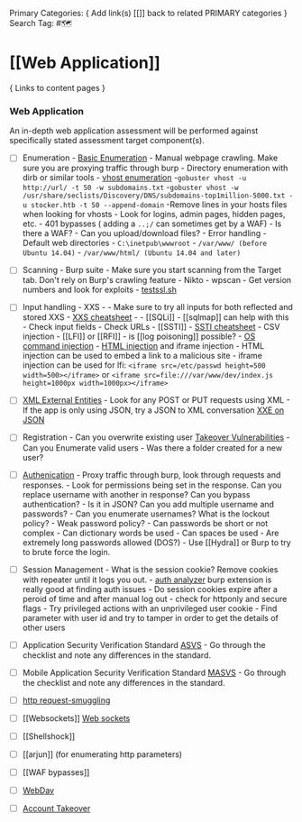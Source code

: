 Primary Categories: { Add link(s) [[]] back to related PRIMARY categories }
Search Tag: #🗺  

# [[Web Application]]  
{ Links to content pages }



### Web Application
An in-depth web application assessment will be performed against specifically stated assessment target component(s).

- [ ] Enumeration
                - [Basic Enumeration](https://book.hacktricks.xyz/network-services-pentesting/pentesting-web)
                - Manual webpage crawling. Make sure you are proxying traffic through burp
                - Directory enumeration with dirb or similar tools
                - [vhost enumeration](https://sidxparab.gitbook.io/subdomain-enumeration-guide/active-enumeration/vhost-probing)
				                -`gobuster vhost -u http://url/ -t 50 -w subdomains.txt`
				                -`gobuster vhost -w /usr/share/seclists/Discovery/DNS/subdomains-top1million-5000.txt -u stocker.htb -t 50 --append-domain`
				                -Remove lines in your hosts files when looking for vhosts
                - Look for logins, admin pages, hidden pages, etc.
                - 401 bypasses ( adding a `..;/` can sometimes get by a WAF)
                - Is there a WAF?
                - Can you upload/download files?
                - Error handling
                - Default web directories 
                                - `C:\inetpub\wwwroot`
                                - `/var/www/ (before Ubuntu 14.04)` 
                                - `/var/www/html/ (Ubuntu 14.04 and later)`
- [ ] Scanning
                - Burp suite - Make sure you start scanning from the Target tab. Don't rely on Burp's crawling feature
                - Nikto
                - wpscan
                - Get version numbers and look for exploits
                - [testssl.sh](https://github.com/drwetter/testssl.sh) 
- [ ] Input handling
                - XXS - 
                                - Make sure to try all inputs for both reflected and stored XXS
                                - [XXS cheatsheet](https://cheatsheetseries.owasp.org/cheatsheets/XSS_Filter_Evasion_Cheat_Sheet.html)
                                - <script>alert(‘XSS’)</script>
                - [[SQLi]] - [[sqlmap]] can help with this
				                - Check input fields
				                - Check URLs
                - [[SSTI]] - [SSTI cheatsheet](https://github.com/swisskyrepo/PayloadsAllTheThings/tree/master/Server%20Side%20Template%20Injection)
                - CSV injection
                - [[LFI]] or [[RFI]]
				                - is [[log poisoning]] possible?
                - [OS command injection](https://portswigger.net/web-security/os-command-injection)
                - [HTML injection](https://owasp.org/www-project-web-security-testing-guide/latest/4-Web_Application_Security_Testing/11-Client-side_Testing/03-Testing_for_HTML_Injection) and iframe injection
				                - HTML injection can be used to embed a link to a malicious site
				                - iframe injection can be used for lfi: `<iframe src=/etc/passwd height=500 width=500></iframe>` or `<iframe src=file:///var/www/dev/index.js height=1000px width=1000px></iframe>`
- [ ] [XML External Entities](https://owasp.org/www-community/vulnerabilities/XML_External_Entity_(XXE)_Processing)
                - Look for any POST or PUT requests using XML
                - If the app is only using JSON, try a JSON to XML conversation [XXE on JSON](https://www.netspi.com/blog/technical/web-application-penetration-testing/playing-content-type-xxe-json-endpoints/)
- [ ] Registration
                - Can you overwrite existing user [Takeover Vulnerabilities](https://book.hacktricks.xyz/pentesting-web/registration-vulnerabilities)
                - Can you Enumerate valid users 
                                - Was there a folder created for a new user?
- [ ] [Authenication](https://portswigger.net/web-security/authentication)
                - Proxy traffic through burp, look through requests and responses. 
                                - Look for permissions being set in the response. Can you replace username with another in response? Can you bypass authentication?
                                - Is it in JSON? Can you add multiple username and passwords?
                - Can you enumerate usernames? What is the lockout policy?
                - Weak password policy?
                                - Can passwords be short or not complex
                                - Can dictionary words be used
                                - Can spaces be used
                                - Are extremely long passwords allowed (DOS?)
                - Use [[Hydra]] or Burp to try to brute force the login.
- [ ] Session Management
                - What is the session cookie? Remove cookies with repeater until it logs you out.
                - [auth analyzer](https://portswigger.net/bappstore/7db49799266c4f85866f54d9eab82c89) burp extension is really good at finding auth issues
                - Do session cookies expire after a peroid of time and after manual log out
                - check for httponly and secure flags
                - Try privileged actions with an unprivileged user cookie
                - Find parameter with user id and try to tamper in order to get the details of other users
- [ ] Application Security Verification Standard [ASVS](https://github.com/OWASP/ASVS)
                - Go through the checklist and note any differences in the standard. 
- [ ] Mobile Application Security Verification Standard [MASVS](https://github.com/OWASP/owasp-masvs)
                - Go through the checklist and note any differences in the standard. 
- [ ] [http request-smuggling](https://portswigger.net/web-security/request-smuggling)
- [ ] [[Websockets]] [Web sockets](https://portswigger.net/web-security/websockets) 
- [ ] [[Shellshock]]
- [ ] [[arjun]] (for enumerating http parameters)
- [ ] [[WAF bypasses]]
- [ ] [WebDav](https://book.hacktricks.xyz/network-services-pentesting/pentesting-web/put-method-webdav)
- [ ] [Account Takeover](https://www.imperva.com/learn/application-security/account-takeover-ato/)


